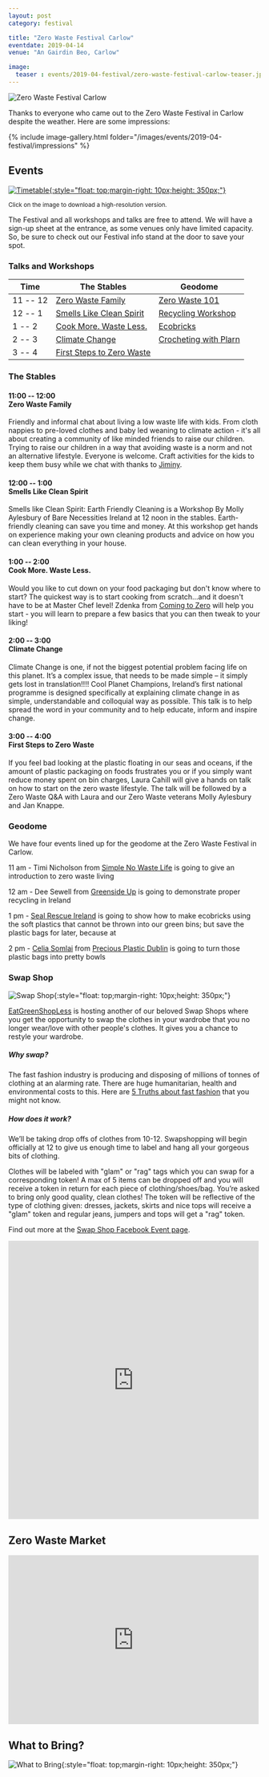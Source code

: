 ```yaml
---
layout: post
category: festival

title: "Zero Waste Festival Carlow"
eventdate: 2019-04-14
venue: "An Gairdin Beo, Carlow"

image:
  teaser : events/2019-04-festival/zero-waste-festival-carlow-teaser.jpg
---
```


<picture> <source media="(min-width: 650px)" srcset="/images/events/2019-04-festival/carlow-zero-waste-festival-logo-wide.jpg"> <img src="/images/events/2019-04-festival/carlow-zero-waste-festival-logo-long.jpg" alt="Zero Waste Festival Carlow" style="width:auto;"> </picture>

Thanks to everyone who came out to the Zero Waste Festival in Carlow despite the weather. Here are some impressions: 

{% include image-gallery.html folder="/images/events/2019-04-festival/impressions" %}



## Events

[![Timetable](/images/events/2019-04-festival/carlow-timetable.jpg "Timetable"){:style="float: top;margin-right: 10px;height: 350px;"}](/images/events/2019-04-festival/carlow-timetable.jpg)

<sup>Click on the image to download a high-resolution version.</sup>

The Festival and all workshops and talks are free to attend. We will have a sign-up sheet at the entrance, as some venues only have limited capacity. So, be sure to check out our Festival info stand at the door to save your spot.

### Talks and Workshops

| Time     | The Stables                                   | Geodome                                        |
|----------|-----------------------------------------------|------------------------------------------------|
| 11 -- 12 | [Zero Waste Family](#family)                  | [Zero Waste 101](#geodome)                         |
| 12 -- 1  | [Smells Like Clean Spirit](#spirit)           | [Recycling Workshop](#geodome)               |
| 1 -- 2   | [Cook More. Waste Less.](#cook)               | [Ecobricks](#geodome)                        |
| 2 -- 3   | [Climate Change](#climate)                    | [Crocheting with Plarn](#geodome)                |
| 3 -- 4   | [First Steps to Zero Waste](#steps)           |                                                |

### The Stables

<a name="family"></a>

#### 11:00 -- 12:00 <br/> Zero Waste Family

Friendly and informal chat about living a low waste life with kids. From cloth nappies to pre-loved clothes and baby led weaning to climate action - it's all about creating a community of like minded friends to raise our children. Trying to raise our children in a way that avoiding waste is a norm and not an alternative lifestyle. Everyone is welcome. Craft activities for the kids to keep them busy while we chat with thanks to [Jiminy](http://www.jiminy.ie/).


<a name="spirit"></a>

#### 12:00 -- 1:00 <br/> Smells Like Clean Spirit

Smells like Clean Spirit: Earth Friendly Cleaning is a Workshop By Molly Aylesbury of Bare Necessities Ireland at 12 noon in the stables. Earth-friendly cleaning can save you time and money. At this workshop get hands on experience making your own cleaning products and advice on how you can clean everything in your house. 


<a name="cook"></a>

#### 1:00 -- 2:00 <br/> Cook More. Waste Less.

Would you like to cut down on your food packaging but don't know where to start? The quickest way is to start cooking from scratch...and it doesn't have to be at Master Chef level! Zdenka from [Coming to Zero](https://comingtozero.com/) will help you start - you will learn to prepare a few basics that you can then tweak to your liking!

<a name="climate"></a>

#### 2:00 -- 3:00 <br/> Climate Change

Climate Change is one, if not the biggest potential problem facing life on this planet. It’s a complex issue, that needs to be made simple – it simply gets lost in translation!!!! Cool Planet Champions, Ireland’s first national programme is designed specifically at explaining climate change in as simple, understandable and colloquial way as possible. This talk is to help spread the word in your community and to help educate, inform and inspire change.


<a name="steps"></a>

#### 3:00 -- 4:00 <br/> First Steps to Zero Waste

If you feel bad looking at the plastic floating in our seas and oceans, if the amount of plastic packaging on foods frustrates you or if you simply want reduce money spent on bin charges, Laura Cahill will give a hands on talk on how to start on the zero waste lifestyle. The talk will be followed by a Zero Waste Q&A with Laura and our Zero Waste veterans Molly Aylesbury and Jan Knappe.



<a name="geodome"></a>

### Geodome

We have four events lined up for the geodome at the Zero Waste Festival in Carlow. 

11 am - Timi Nicholson from [Simple No Waste Life](https://simplenowastelife.com/) is going to give an introduction to zero waste living 

12 am - Dee Sewell from [Greenside Up](https://greensideup.ie/) is going to demonstrate proper recycling in Ireland 

1 pm - [Seal Rescue Ireland](http://www.sealrescueireland.org) is going to show how to make ecobricks using the soft plastics that cannot be thrown into our green bins; but save the plastic bags for later, because at

2 pm - [Celia Somlai](https://celiasomlai.com/) from [Precious Plastic Dublin](https://www.preciousplasticdublin.org) is going to turn those plastic bags into pretty bowls





### Swap Shop

![Swap Shop](/images/events/2019-04-festival/carlow-swap-shop.jpg "Swap Shop"){:style="float: top;margin-right: 10px;height: 350px;"}

[EatGreenShopLess](https://www.instagram.com/eatgreenshopless/) is hosting another of our beloved Swap Shops where you get the opportunity to swap the clothes in your wardrobe that you no longer wear/love with other people's clothes. It gives you a chance to restyle your wardrobe.

##### Why swap?

The fast fashion industry is producing and disposing of millions of tonnes of clothing at an alarming rate. There are huge humanitarian, health and environmental costs to this. Here are [5 Truths about fast fashion](https://www.huffpost.com/entry/5-truths-the-fast-fashion_n_5690575) that you might not know.

##### How does it work?

We’ll be taking drop offs of clothes from 10-12. Swapshopping will begin officially at 12 to give us enough time to label and hang all your gorgeous bits of clothing.

Clothes will be labeled with "glam" or "rag" tags which you can swap for a corresponding token!
A max of 5 items can be dropped off and you will receive a token in return for each piece of clothing/shoes/bag. 
You’re asked to bring only good quality, clean clothes! 
The token will be reflective of the type of clothing given: dresses, jackets, skirts and nice tops will receive a "glam" token and regular jeans, jumpers and tops will get a "rag" token.

Find out more at the [Swap Shop Facebook Event page](https://www.facebook.com/events/639991029771967/ ).

<iframe src="https://www.facebook.com/plugins/post.php?href=https%3A%2F%2Fwww.facebook.com%2FZeroWasteFestivalIreland%2Fposts%2F1121359754702384&width=500" width="500" height="555" style="border:none;overflow:hidden" scrolling="no" frameborder="0" allowTransparency="true" allow="encrypted-media"></iframe>




## Zero Waste Market

<iframe src="https://www.facebook.com/plugins/post.php?href=https%3A%2F%2Fwww.facebook.com%2FZeroWasteFestivalIreland%2Fposts%2F1121356864702673&width=500" width="500" height="337" style="border:none;overflow:hidden" scrolling="no" frameborder="0" allowTransparency="true" allow="encrypted-media"></iframe>


## What to Bring?


![What to Bring](/images/events/2019-04-festival/carlow-what-bring.jpg "What to Bring"){:style="float: top;margin-right: 10px;height: 350px;"}




